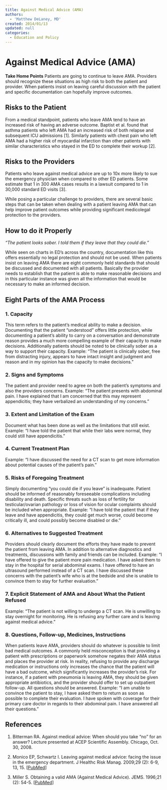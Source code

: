 ```yaml
---
title: Against Medical Advice (AMA)
authors:
  - 'Matthew DeLaney, MD'
created: 2014/01/13
updated: null
categories:
  - Education and Policy
---
```


# Against Medical Advice (AMA)

**Take Home Points**
Patients are going to continue to leave AMA. Providers should recognize these situations as high risk to both the patient and provider. When patients insist on leaving careful discussion with the patient and specific documentation can hopefully improve outcomes.

## Risks to the Patient

From a medical standpoint, patients who leave AMA tend to have an increased risk of having an adverse outcome. Baptist et al. found that asthma patients who left AMA had an increased risk of both relapse and subsequent ICU admissions [1]. Similarly patients with chest pain who left AMA had a higher risk of myocardial infarction than other patients with similar characteristics who stayed in the ED to complete their workup [2].

## Risks to the Providers

Patients who leave against medical advice are up to 10x more likely to sue the emergency physician when compared to other ED patients. Some estimate that 1 in 300 AMA cases results in a lawsuit compared to 1 in 30,000 standard ED visits [3].

While posing a particular challenge to providers, there are several basic steps that can be taken when dealing with a patient leaving AMA that can help improve patient outcomes while providing significant medicolegal protection to the providers.

## How to do it Properly

_“The patient looks sober. I told them if they leave that they could die.”_

While seen on charts in ED’s across the country, documentation like this offers essentially no legal protection and should not be used. When patients insist on leaving AMA there are eight commonly held standards that should be discussed and documented with all patients.
Basically the provider needs to establish that the patient is able to make reasonable decisions and in this particular instance was given all the information that would be necessary to make an informed decision.

## Eight Parts of the AMA Process

### 1. Capacity

This term refers to the patient’s medical ability to make a decision. Documenting that the patient “understood” offers little protection, while documenting a patient’s ability to carry on a conversation and demonstrate reason provides a much more compelling example of their capacity to make decisions. Additionally patients should be noted to be clinically sober as a way to support their capacity. Example: “The patient is clinically sober, free from distracting injury, appears to have intact insight and judgment and reason and in my opinion has the capacity to make decisions.”

### 2. Signs and Symptoms

The patient and provider need to agree on both the patient’s symptoms and also the providers concerns. Example: “The patient presents with abdominal pain. I have explained that I am concerned that this may represent appendicitis; they have verbalized an understanding of my concerns.”

### 3. Extent and Limitation of the Exam

Document what has been done as well as the limitations that still exist. Example: “I have told the patient that while their labs were normal, they could still have appendicitis.”

### 4. Current Treatment Plan

Example: “I have discussed the need for a CT scan to get more information about potential causes of the patient’s pain.”

### 5. Risks of Foregoing Treatment

Simply documenting “you could die if you leave” is inadequate. Patient should be informed of reasonably foreseeable complications including disability and death. Specific threats such as loss of fertility for testicular/ovarian pathology or loss of vision for ocular complaints should be included when appropriate. Example: “I have told the patient that if they leave and have appendicitis, they could get much worse, could become critically ill, and could possibly become disabled or die.”

### 6. Alternatives to Suggested Treatment

Providers should clearly document the efforts they have made to prevent the patient from leaving AMA. In addition to alternative diagnostics and treatments, discussions with family and friends can be included. Example: “I have offered to give the patient more pain medication. I have asked them to stay in the hospital for serial abdominal exams. I have offered to have an ultrasound performed instead of a CT scan. I have discussed these concerns with the patient’s wife who is at the bedside and she is unable to convince them to stay for further evaluation.”

### 7. Explicit Statement of AMA and About What the Patient Refused

Example: “The patient is not willing to undergo a CT scan. He is unwilling to stay overnight for monitoring. He is refusing any further care and is leaving against medical advice.”

### 8. Questions, Follow-up, Medicines, Instructions

When patients leave AMA, providers should do whatever is possible to limit bad medical outcomes. A commonly held misconception is that providing a patient with prescriptions or paperwork somehow negates their AMA status and places the provider at risk. In reality, refusing to provide any discharge medication or instructions only increases the chance that the patient will have a bad outcome, which significantly increases the provider’s risk. For instance, if a patient with pneumonia is leaving AMA, they should be given appropriate antibiotics, and the provider should offer to set up outpatient follow-up. All questions should be answered. Example: “I am unable to convince the patient to stay, I have asked them to return as soon as possible to complete their evaluation. I have spoken with coverage for their primary care doctor in regards to their abdominal pain. I have answered all their questions.”

## References

1. Bitterman RA. Against medical advice: When should you take “no” for an answer? Lecture presented at ACEP Scientific Assembly. Chicago, Oct. 30, 2008.

2. Monico EP, Schwartz I. Leaving against medical advice: facing the issue in the emergency department. J Healthc Risk Manag. 2009;29 (2): 6-9, 13, 15. [[PubMed](https://www.ncbi.nlm.nih.gov/pubmed/?term=19908647)]

3. Miller S. Obtaining a valid AMA (Against Medical Advice). JEMS. 1996;21 (2): 54-5. [[PubMed](https://www.ncbi.nlm.nih.gov/pubmed/?term=10154651)]
